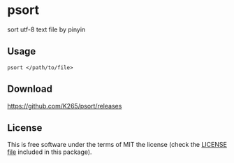 # psort

sort utf-8 text file by pinyin

## Usage

```shell
psort </path/to/file>
```

## Download

<https://github.com/K265/psort/releases>

## License

This is free software under the terms of MIT the license (check the [LICENSE file](/LICENSE) included in this package).


